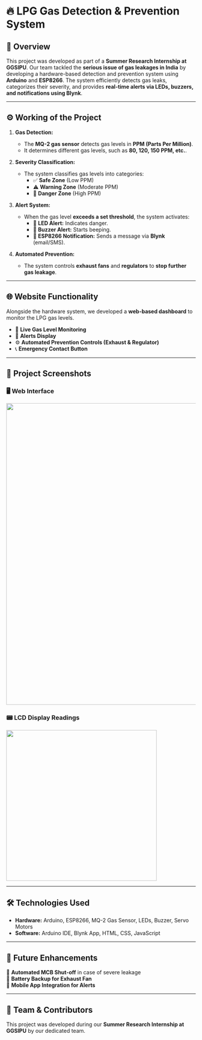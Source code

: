 # 🔥 LPG Gas Detection & Prevention System  

## 📌 Overview  
This project was developed as part of a **Summer Research Internship at GGSIPU**. Our team tackled the **serious issue of gas leakages in India** by developing a hardware-based detection and prevention system using **Arduino** and **ESP8266**. The system efficiently detects gas leaks, categorizes their severity, and provides **real-time alerts via LEDs, buzzers, and notifications using Blynk**.

---

## ⚙️ Working of the Project  
1. **Gas Detection:**  
   - The **MQ-2 gas sensor** detects gas levels in **PPM (Parts Per Million)**.  
   - It determines different gas levels, such as **80, 120, 150 PPM, etc.**.  

2. **Severity Classification:**  
   - The system classifies gas levels into categories:  
     - ✅ **Safe Zone** (Low PPM)  
     - ⚠️ **Warning Zone** (Moderate PPM)  
     - 🚨 **Danger Zone** (High PPM)  

3. **Alert System:**  
   - When the gas level **exceeds a set threshold**, the system activates:  
     - 🔴 **LED Alert:** Indicates danger.  
     - 📢 **Buzzer Alert:** Starts beeping.  
     - 📩 **ESP8266 Notification:** Sends a message via **Blynk** (email/SMS).  

4. **Automated Prevention:**  
   - The system controls **exhaust fans** and **regulators** to **stop further gas leakage**.  

---

## 🌐 Website Functionality  
Alongside the hardware system, we developed a **web-based dashboard** to monitor the LPG gas levels.  
- 📡 **Live Gas Level Monitoring**  
- 🔔 **Alerts Display**  
- ⚙️ **Automated Prevention Controls (Exhaust & Regulator)**  
- 📞 **Emergency Contact Button**  

---

## 📸 Project Screenshots  
### 🖥️ Web Interface  
<img src="https://github.com/user-attachments/assets/bd78249a-c26d-40f0-9884-e9c2944d64a4" width="800px">  

### 📟 LCD Display Readings  
<img src="https://github.com/user-attachments/assets/28e97938-6c28-4a53-80dd-0e81d7d5ddee" width="400px">

---

## 🛠️ Technologies Used  
- **Hardware:** Arduino, ESP8266, MQ-2 Gas Sensor, LEDs, Buzzer, Servo Motors  
- **Software:** Arduino IDE, Blynk App, HTML, CSS, JavaScript  

---

## 🚀 Future Enhancements  
🔹 **Automated MCB Shut-off** in case of severe leakage  
🔹 **Battery Backup for Exhaust Fan**  
🔹 **Mobile App Integration for Alerts**  

---

## 📌 Team & Contributors  
This project was developed during our **Summer Research Internship at GGSIPU** by our dedicated team.  
